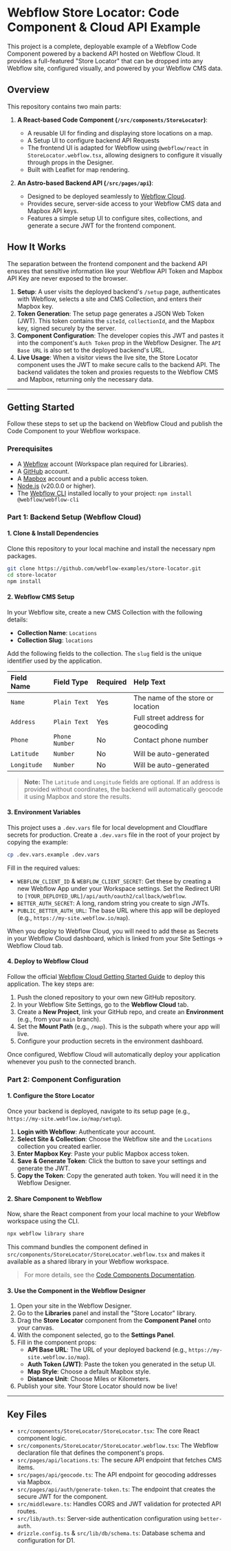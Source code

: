 # Webflow Store Locator: Code Component & Cloud API Example

This project is a complete, deployable example of a Webflow Code Component powered by a backend API hosted on Webflow Cloud. It provides a full-featured "Store Locator" that can be dropped into any Webflow site, configured visually, and powered by your Webflow CMS data.

## Overview

This repository contains two main parts:

1.  **A React-based Code Component (`/src/components/StoreLocator`)**:

    - A reusable UI for finding and displaying store locations on a map.
    - A Setup UI to configure backend API Requests
    - The frontend UI is adapted for Webflow using `@webflow/react` in `StoreLocator.webflow.tsx`, allowing designers to configure it visually through props in the Designer.
    - Built with Leaflet for map rendering.

2.  **An Astro-based Backend API (`/src/pages/api`)**:
    - Designed to be deployed seamlessly to [Webflow Cloud](https://developers.webflow.com/webflow-cloud/getting-started).
    - Provides secure, server-side access to your Webflow CMS data and Mapbox API keys.
    - Features a simple setup UI to configure sites, collections, and generate a secure JWT for the frontend component.

## How It Works

The separation between the frontend component and the backend API ensures that sensitive information like your Webflow API Token and Mapbox API Key are never exposed to the browser.

1.  **Setup**: A user visits the deployed backend's `/setup` page, authenticates with Webflow, selects a site and CMS Collection, and enters their Mapbox key.
2.  **Token Generation**: The setup page generates a JSON Web Token (JWT). This token contains the `siteId`, `collectionId`, and the Mapbox key, signed securely by the server.
3.  **Component Configuration**: The developer copies this JWT and pastes it into the component's `Auth Token` prop in the Webflow Designer. The `API Base URL` is also set to the deployed backend's URL.
4.  **Live Usage**: When a visitor views the live site, the Store Locator component uses the JWT to make secure calls to the backend API. The backend validates the token and proxies requests to the Webflow CMS and Mapbox, returning only the necessary data.

---

## Getting Started

Follow these steps to set up the backend on Webflow Cloud and publish the Code Component to your Webflow workspace.

### Prerequisites

- A [Webflow](https://webflow.com/) account (Workspace plan required for Libraries).
- A [GitHub](https://github.com/) account.
- A [Mapbox](https://mapbox.com/) account and a public access token.
- [Node.js](https://nodejs.org/) (v20.0.0 or higher).
- The [Webflow CLI](https://developers.webflow.com/webflow-cloud/getting-started#1-install-the-webflow-cli) installed locally to your project: `npm install @webflow/webflow-cli`

### Part 1: Backend Setup (Webflow Cloud)

#### 1. Clone & Install Dependencies

Clone this repository to your local machine and install the necessary npm packages.

```bash
git clone https://github.com/webflow-examples/store-locator.git
cd store-locator
npm install
```

#### 2. Webflow CMS Setup

In your Webflow site, create a new CMS Collection with the following details:

- **Collection Name**: `Locations`
- **Collection Slug**: `locations`

Add the following fields to the collection. The `slug` field is the unique identifier used by the application.

| Field Name  | Field Type     | Required | Help Text                         |
| :---------- | :------------- | :------- | :-------------------------------- |
| `Name`      | `Plain Text`   | Yes      | The name of the store or location |
| `Address`   | `Plain Text`   | Yes      | Full street address for geocoding |
| `Phone`     | `Phone Number` | No       | Contact phone number              |
| `Latitude`  | `Number`       | No       | Will be auto-generated            |
| `Longitude` | `Number`       | No       | Will be auto-generated            |

> **Note:** The `Latitude` and `Longitude` fields are optional. If an address is provided without coordinates, the backend will automatically geocode it using Mapbox and store the results.

#### 3. Environment Variables

This project uses a `.dev.vars` file for local development and Cloudflare secrets for production. Create a `.dev.vars` file in the root of your project by copying the example:

```bash
cp .dev.vars.example .dev.vars
```

Fill in the required values:

- `WEBFLOW_CLIENT_ID` & `WEBFLOW_CLIENT_SECRET`: Get these by creating a new Webflow App under your Workspace settings. Set the Redirect URI to `[YOUR_DEPLOYED_URL]/api/auth/oauth2/callback/webflow`.
- `BETTER_AUTH_SECRET`: A long, random string you create to sign JWTs.
- `PUBLIC_BETTER_AUTH_URL`: The base URL where this app will be deployed (e.g., `https://my-site.webflow.io/map`).

When you deploy to Webflow Cloud, you will need to add these as Secrets in your Webflow Cloud dashboard, which is linked from your Site Settings -> Webflow Cloud tab.

#### 4. Deploy to Webflow Cloud

Follow the official [Webflow Cloud Getting Started Guide](https://developers.webflow.com/webflow-cloud/getting-started) to deploy this application. The key steps are:

1.  Push the cloned repository to your own new GitHub repository.
2.  In your Webflow Site Settings, go to the **Webflow Cloud** tab.
3.  Create a **New Project**, link your GitHub repo, and create an **Environment** (e.g., from your `main` branch).
4.  Set the **Mount Path** (e.g., `/map`). This is the subpath where your app will live.
5.  Configure your production secrets in the environment dashboard.

Once configured, Webflow Cloud will automatically deploy your application whenever you push to the connected branch.

### Part 2: Component Configuration

#### 1. Configure the Store Locator

Once your backend is deployed, navigate to its setup page (e.g., `https://my-site.webflow.io/map/setup`).

1.  **Login with Webflow**: Authenticate your account.
2.  **Select Site & Collection**: Choose the Webflow site and the `Locations` collection you created earlier.
3.  **Enter Mapbox Key**: Paste your public Mapbox access token.
4.  **Save & Generate Token**: Click the button to save your settings and generate the JWT.
5.  **Copy the Token**: Copy the generated auth token. You will need it in the Webflow Designer.

#### 2. Share Component to Webflow

Now, share the React component from your local machine to your Webflow workspace using the CLI.

```bash
npx webflow library share
```

This command bundles the component defined in `src/components/StoreLocator/StoreLocator.webflow.tsx` and makes it available as a shared library in your Webflow workspace.

> For more details, see the [Code Components Documentation](https://developers.webflow.com/code-components).

#### 3. Use the Component in the Webflow Designer

1.  Open your site in the Webflow Designer.
2.  Go to the **Libraries** panel and install the "Store Locator" library.
3.  Drag the **Store Locator** component from the **Component Panel** onto your canvas.
4.  With the component selected, go to the **Settings Panel**.
5.  Fill in the component props:
    - **API Base URL**: The URL of your deployed backend (e.g., `https://my-site.webflow.io/map`).
    - **Auth Token (JWT)**: Paste the token you generated in the setup UI.
    - **Map Style**: Choose a default Mapbox style.
    - **Distance Unit**: Choose Miles or Kilometers.
6.  Publish your site. Your Store Locator should now be live!

---

## Key Files

- `src/components/StoreLocator/StoreLocator.tsx`: The core React component logic.
- `src/components/StoreLocator/StoreLocator.webflow.tsx`: The Webflow declaration file that defines the component's props.
- `src/pages/api/locations.ts`: The secure API endpoint that fetches CMS items.
- `src/pages/api/geocode.ts`: The API endpoint for geocoding addresses via Mapbox.
- `src/pages/api/auth/generate-token.ts`: The endpoint that creates the secure JWT for the component.
- `src/middleware.ts`: Handles CORS and JWT validation for protected API routes.
- `src/lib/auth.ts`: Server-side authentication configuration using `better-auth`.
- `drizzle.config.ts` & `src/lib/db/schema.ts`: Database schema and configuration for D1.

